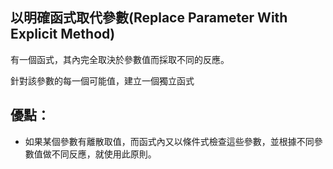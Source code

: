 ## 以明確函式取代參數(Replace Parameter With Explicit Method)

有一個函式，其內完全取決於參數值而採取不同的反應。

針對該參數的每一個可能值，建立一個獨立函式


## 優點：
* 如果某個參數有離散取值，而函式內又以條件式檢查這些參數，並根據不同參數值做不同反應，就使用此原則。






